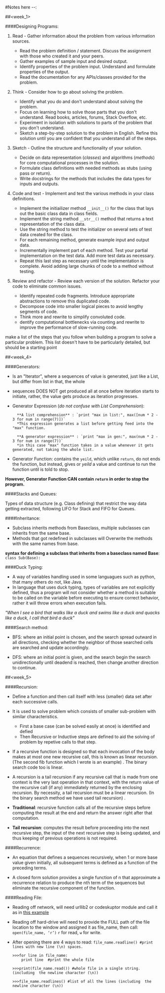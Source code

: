 #Notes here --: 


##<week_1>

####Designing Programs:

1. Read - Gather information about the problem from various information sources.
	* Read the problem definition / statement. Discuss the assignment with those who created it and your peers.
	* Gather examples of sample input and desired output.
	* Identify properties of the problem input. Understand and formulate properties of the output.
	* Read the documentation for any APIs/classes provided for the problem.
	
	
2. Think - Consider how to go about solving the problem.
	* Identify what you do and don't understand about solving the problem.
	* Focus on learning how to solve those parts that you don't understand. Read books, articles, forums, Stack Overflow, etc.
	* Experiment in isolation with solutions to parts of the problem that you don't understand.
	* Sketch a step-by-step solution to the problem in English. Refine this solution until you are confident that you understand all of the steps.
	  
3. Sketch - Outline the structure and functionality of your solution.
	* Decide on data representation (*classes*) and algorithms (*methods*) for core computational processes in the solution.
	* Formulate class definitions with needed methods as stubs (using pass or return).
	* Write docstrings for the methods that includes the data types for inputs and outputs.
	
4. Code and test - Implement and test the various methods in your class definitions.
	* Implement the initiailizer method `__init__()` for the class that lays out the basic class data in class fields.
	* Implement the string method `__str__()` method that returns a text representation of the class data.
	* Use the string method to test the initializer on several sets of test data created for the class.
	* For each remaining method, generate example input and output data.
	* Incrementally implement part of each method. Test your partial implementation on the test data. Add more test data as necessary.
	* Repeat this last step as necessary until the implementation is complete. Avoid adding large chunks of code to a method without testing.
	  
5. Review and refactor - Review each version of the solution. Refactor your code to eliminate common issues.
	* Identify repeated code fragments. Introduce appropriate abstractions to remove this duplicated code.
	* Decompose code into smaller logical pieces to avoid lengthy segments of code.
	* Think more and rewrite to simplify convoluted code.
	* dentify computational bottlenecks via counting and rewrite to improve the performance of slow-running code.
	
make a list of the steps that you follow when building a program to solve a particular problem. 
This list doesn't have to be particularly detailed, but should be a starting point



##<week_4>

####Generators:

* Is an "Iterator", where a sequences of value is generated, just like a List, but differ from list in that, the whole
* sequences DOES NOT get produced all at once before iteration starts to initiate, rather, the value gets produce as iteration progresses.

* Generator Expression (*do not confuse with List Comprehension*):

		**A list comprehension** : `print "max in list:", max([num * 2 - 3 for num in range(7)])` 
		*This expression generates a list before getting feed into the "max" function.

		**A generator expression** : `print "max in gen:", max(num * 2 - 3 for num in range(7))` 
		*in this case "max" function takes in a value whenever it gets generated, not taking the whole list.

 * Generator Function: contains the `yeild`, which unlike `return`, do not ends the function, but instead, gives or *yeild* a value and continue to run the function until is told to stop.
	
**However, Generator Function CAN contain `return` in order to stop the program.**


####Stacks and Queues:

Types of data structure (e.g. Class defining) that restrict the way data getting extracted, following LIFO for Stack and FIFO for Queues.
	
####Inheritance:

* Subclass inherits methods from Baseclass, multiple subclasses can inherits from the same base.
* Methods that got redefined in subclasses will Overwrite the methods with the same names from base.
	
**syntax for defining a subclass that inherits from a baseclass named Base**: `class Sub(Base):`
	

####Duck Typing:

* A way of variables handling used in some languagues such as python, that many others do not, like Java.
* In language that uses duck typing, types of variables are not explicitly defined, thus a program will not consider whether a method is suitable to be called on the variable before executing to ensure correct behavior, rather it will throw errors when execution fails.

*"When I see a bird that walks like a duck and swims like a duck and quacks like a duck, I call that bird a duck"*
	

####Search method:
	
* BFS: where an initial point is chosen, and the search spread outward in all directions, checking whether the neighbor of those searched cells are searched and update accordingly.
	
* DFS: where an initial point is given, and the search begin the search unidirectionally until deadend is reached, then change another direction to continue.



##<week_5>

####Recursion:

* Define a function and then call itself with less (smaller) data set after each successive calls.
* It is used to solve problem which consists of smaller sub-problem with similar characteristics.
	* First a base case (can be solved easily at once) is identified and defied
	* Then Recursive or Inductive steps are defined to aid the solving of problem by repetive calls to that step.
		

* If a recursive function is designed so that each invocation of the body makes at most one new recursive call, this is known as linear recursion. (The second fib function which I wrote is an example) . The binary search code too is linear. 

* A recursion is a tail recursion if any recursive call that is made from one context is the very last operation in that context, with the return value of the recursive call (if any) immediately returned by the enclosing recursion. By necessity, a tail recursion must be a linear recursion. (In the binary search method we have used tail recursion) . 

* **Traditional**: recursive function calls all of the recursive steps before computing the result at the end 
and return the answer right after that computation.

* **Tail recursion**: computes the result before proceeding into the next recursive step, the input of the next 
recursive step is being updated, and thus keeping of previous operations is not required. 


####Recurrence:

* An equation that defines a sequences recursively, when 1 or more base value given initially, all subsequent terms is defined as a function of the preceding terms.

* A closed form solution provides a single function of n that approximate a recurrence relation to produce the nth term of the sequences but eliminate the recursive component of the function.	

####Reading File:

* Reading off network, will need urllib2 or codeskuptor module and call it as in [this example](http://www.codeskulptor.org/#examples_files.py)

* Reading off hard-drive will need to provide the FULL path of the file location to the window and assigned it as file_name, then call: 
`open(file_name, ‘r’)`
`r` for read, `w` for write.

* After opening there are 4 ways to read: `file_name.readline() #print lines with new line (\n) spaces.`
	
	```
	>>>for line in file_name:
		print line  #print the whole file

	>>>print(file_name.read()) #whole file in a single string. (including  the newline character (\n))

	>>>file_name.readlines() #list of all the lines (including  the newline character (\n))
	
	```
